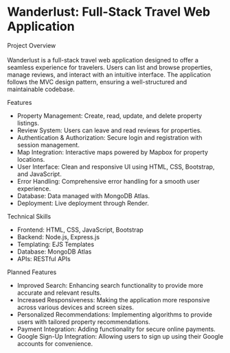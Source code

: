 # Wanderlust: Full-Stack Travel Web Application
Project Overview<br><br>
Wanderlust is a full-stack travel web application designed to offer a seamless experience for travelers. Users can list and browse properties, manage reviews, and interact with an intuitive interface. The application follows the MVC design pattern, ensuring a well-structured and maintainable codebase.

Features <br>
* Property Management: Create, read, update, and delete property listings.<br>
* Review System: Users can leave and read reviews for properties.<br>
* Authentication & Authorization: Secure login and registration with session management.<br>
* Map Integration: Interactive maps powered by Mapbox for property locations.<br>
* User Interface: Clean and responsive UI using HTML, CSS, Bootstrap, and JavaScript.<br>
* Error Handling: Comprehensive error handling for a smooth user experience.<br>
* Database: Data managed with MongoDB Atlas.<br>
* Deployment: Live deployment through Render.<br>

Technical Skills <br>
* Frontend: HTML, CSS, JavaScript, Bootstrap <br>
* Backend: Node.js, Express.js <br>
* Templating: EJS Templates <br>
* Database: MongoDB Atlas<br>
* APIs: RESTful APIs

Planned Features <br>
* Improved Search: Enhancing search functionality to provide more accurate and relevant results.<br>
* Increased Responsiveness: Making the application more responsive across various devices and screen sizes.<br>
* Personalized Recommendations: Implementing algorithms to provide users with tailored property recommendations.<br>
* Payment Integration: Adding functionality for secure online payments.<br>
* Google Sign-Up Integration: Allowing users to sign up using their Google accounts for convenience.<br>
